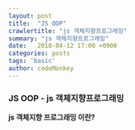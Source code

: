 ```yaml
---
layout: post
title:  "JS OOP"
crawlertitle: "js 객체지향프로그래밍"
summary: "js 객체지향프로그래밍"
date:   2018-04-12 17:00 +0900
categories: posts
tags: 'basic'
author: codeMonkey
---
```


### JS OOP - js 객체지향프로그래밍

**js 객체지향 프로그래밍 이란?**
